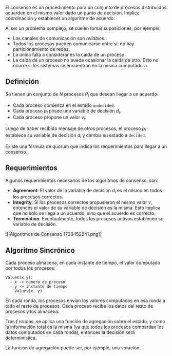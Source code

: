 El consenso es un procedimiento para un conjunto de procesos distribuidos acuerden en el mismo valor dado un punto de decisión. Implica coordinación y establecer un algoritmo de acuerdo.

Al ser un problema complejo, se suelen tomar suposiciones, por ejemplo:

- Los canales de comunicación son *reliables*.
- Todos los procesos pueden comunicarse entre sí: no hay particionamiento de redes.
- La única falla a considerar es la caída de un proceso.
- La caída de un proceso no puede ocasionar la caída de otro. Esto no ocurre si los sistemas se encuentran en la misma computadora.

## Definición

Se tienen un conjunto de $N$ procesos $P_i$ que desean llegar a un acuerdo:

- Cada proceso comienza en el estado `undecided`.
- Cada proceso $p_i$ posee una variable de decisión $d_i$.
- Cada proceso propone un valor $v_i$.

Luego de haber recibido mensaje de otros procesos, el proceso $p_i$ establece su variable de decisión $d_i$ y cambia su estado a `decided`.

Existe una fórmula de quorum que indica los requerimientos para llegar a un consenso.

## Requerimientos

Algunos requerimientos necesarios de los algoritmos de consenso, son:

- **Agreement**: El valor de la variable de decisión $d_i$ es el mismo en todos los procesos correctos.
- **Integrity**: Si los procesos correctos propusieron el mismo valor $v$, entonces el valor de su variable de decisión es la misma. Esto implica que no solo se llega a un acuerdo, sino que el acuerdo es correcto.
- **Termination**: Eventualmente, todos los procesos activos establecen su variable de decisión.

![[Algoritmos de Consenso 1738452241.png]]

## Algoritmo Sincrónico

Cada proceso almacena, en cada instante de tiempo, el valor computado por todos los procesos.

```
Values(x,y):
  - x -> numero de proceso
  - y -> instante de tiempo
	Values(x, y)
```

En cada ronda, los procesos envían los valores computados en esa ronda a todo el resto de procesos. Cada proceso recibe los datos del resto de procesos y los almacena.

Tras $f$ rondas, se aplica una función de agregación sobre el estado, y como la información total es la misma (ya que todos los procesos compartían los datos computados en cada ronda), entonces la decisión será determinística.

La función de agregación puede ser, por ejemplo, una votación.
